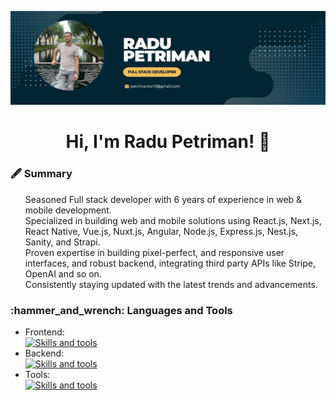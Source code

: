 [![Cover image for](Cover.png)](https://github.com/Radu-md11/)

<h1 align="center">Hi, I'm Radu Petriman! 👋 </h1>

<h3><strong>🖋️ Summary</strong></h3>
<ul>
  <p>
    Seasoned Full stack developer with 6 years of experience in web & mobile development.<br/>
    Specialized in building web and mobile solutions using React.js, Next.js, React Native, Vue.js, Nuxt.js, Angular, Node.js, Express.js, Nest.js, Sanity, and Strapi.<br/>
    Proven expertise in building pixel-perfect, and responsive user interfaces, and robust backend, integrating third party APIs like Stripe, OpenAI and so on.<br/>
    Consistently staying updated with the latest trends and advancements.
  </p>
</ul>

<h3><strong>:hammer_and_wrench: Languages and Tools</strong></h3>
<ul>
  <li>
    Frontend:<br/>
    <a href="https://skillicons.dev">
      <img src="https://skillicons.dev/icons?i=html,css,js,ts,bootstrap,tailwind,react,nextjs,vue,vuetify,nuxtjs,ember,astro" alt="Skills and tools"/>
    </a>
  </li>
  <li>
    Backend:<br/>
    <a href="https://skillicons.dev">
      <img src="https://skillicons.dev/icons?i=nodejs,express,nestjs,go,redis,postgres,mongodb,supabase,sequelize,firebase,graphql" alt="Skills and tools"/>
    </a>
  </li>
  <li>
    Tools:<br/>
    <a href="https://skillicons.dev">
      <img src="https://skillicons.dev/icons?i=github,git,bitbucket,postman,docker,kubernetes,figma,xd" alt="Skills and tools"/>
    </a>
  </li>
</ul>

